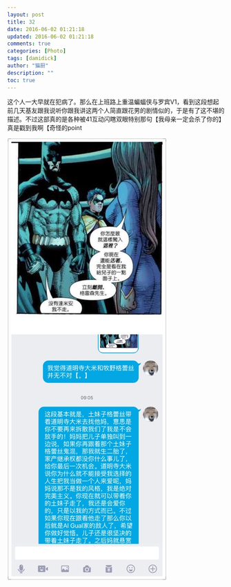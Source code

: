 ```yaml
---
layout: post
title: 32
date: 2016-06-02 01:21:18
updated: 2016-06-02 01:21:18
comments: true
categories: [Photo]
tags: [damidick]
author: "猫厨"
description: ""
toc: true
---
```


<p>这个人一大早就在犯病了。那么在上班路上重温蝙蝠侠与罗宾V1，看到这段想起前几天基友跟我说听你跟我讲这两个人简直跟花男的剧情似的，于是有了这不堪的描述。不过这部真的是各种被41互动闪瞎双眼特别那句【我母亲一定会杀了你的】真是戳到我啊【奇怪的point</p>

![](https://raw.githubusercontent.com/alicewish/meowchain247/master/img_cVZNdzJtQk9JV2NoZ0hRQXQwYkZJd2cyb1RLeVg5TXVpL3hnNHZmU2JqQXkrZTdpYnl6OUdnPT0.jpg)